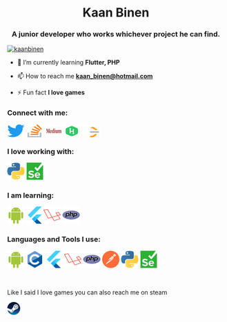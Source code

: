 <h1 align="center">Kaan Binen</h1>
<h3 align="center">A junior developer who works whichever project he can find.</h3>

<p align="left"> <a href="https://twitter.com/kaanbinen" target="blank"><img src="https://img.shields.io/twitter/follow/kaanbinen?logo=twitter&style=for-the-badge" alt="kaanbinen" /></a> </p>

- 🌱 I’m currently learning **Flutter, PHP**

- 📫 How to reach me **kaan_binen@hotmail.com**

- ⚡ Fun fact **I love games**

<h3 align="left">Connect with me:</h3>
<p align="left">
<a href="https://twitter.com/kaanbinen" target="blank"><img align="center" src="https://raw.githubusercontent.com/KaanBN/profile-icons/main/Twitter.svg" alt="kaanbinen" height="30" width="40" /></a>
<a href="https://stackoverflow.com/users/11446219" target="blank"><img align="center" src="https://raw.githubusercontent.com/KaanBN/profile-icons/main/stack-overflow.svg" alt="11446219" height="30" width="40" /></a>
<a href="https://medium.com/@kaan_binen" target="blank"><img align="center" src="https://raw.githubusercontent.com/KaanBN/profile-icons/main/medium.svg" alt="@kaan_binen" height="30" width="40" /></a>
<a href="https://www.hackerrank.com/kaan_mlnym" target="blank"><img align="center" src="https://raw.githubusercontent.com/KaanBN/profile-icons/main/hacker-rank.svg" alt="kaan_mlnym" height="30" width="40" /></a>
<a href="https://www.leetcode.com/naber" target="blank"><img align="center" src="https://raw.githubusercontent.com/KaanBN/profile-icons/main/leetcode.svg" alt="naber" height="30" width="40" /></a>
</p>

<h3 align="left">I love working with:</h3>
<p align="left"><img src="https://raw.githubusercontent.com/KaanBN/profile-icons/main/python.svg" title="Python" alt="python" width="40" height="40"/> <img src="https://raw.githubusercontent.com/KaanBN/profile-icons/main/selenium.svg" title="Selenium" alt="selenium" width="40" height="40"/></p>

<h3 align="left">I am learning:</h3><p><img src="https://raw.githubusercontent.com/KaanBN/profile-icons/main/android.svg" title="Android" alt="android" width="40" height="40"/> <img src="https://raw.githubusercontent.com/KaanBN/profile-icons/main/flutter.svg" title="Flutter" alt="flutter" width="40" height="40"/><img src="https://raw.githubusercontent.com/KaanBN/profile-icons/main/laravel.svg" title="Laravel" alt="laravel" width="40" height="40"/> <img src="https://raw.githubusercontent.com/KaanBN/profile-icons/main/php.svg" title="PHP" alt="php" width="40" height="40"/></p>

<h3 align="left">Languages and Tools I use:</h3>
<p align="left"><img src="https://raw.githubusercontent.com/KaanBN/profile-icons/main/android.svg" title="Android" alt="android" width="40" height="40"/> <img src="https://raw.githubusercontent.com/KaanBN/profile-icons/main/c.svg" alt="c" width="40" height="40"/> <img src="https://raw.githubusercontent.com/KaanBN/profile-icons/main/flutter.svg" title="Flutter" alt="flutter" width="40" height="40"/> <img src="https://raw.githubusercontent.com/KaanBN/profile-icons/main/laravel.svg" alt="laravel" width="40" height="40"/> <img src="https://raw.githubusercontent.com/KaanBN/profile-icons/main/php.svg" title="PHP" alt="php" width="40" height="40"/> <img src="https://raw.githubusercontent.com/KaanBN/profile-icons/main/postman.svg" title="Postman" alt="postman" width="40" height="40"/> <img src="https://raw.githubusercontent.com/KaanBN/profile-icons/main/python.svg" title="Python" alt="python" width="40" height="40"/> <img src="https://raw.githubusercontent.com/KaanBN/profile-icons/main/selenium.svg" title="Selenium" alt="selenium" width="40" height="40"/></p>


<br>
<p>Like I said I love games you can also reach me on steam</p> <a href="https://steamcommunity.com/id/EpicGreifer"><img src="https://raw.githubusercontent.com/KaanBN/profile-icons/main/steam.svg"  alt="selenium" width="30" height="30"/></a>
